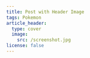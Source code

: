 ```yaml
---
title: Post with Header Image
tags: Pokemon
article_header:
  type: cover
  image:
    src: /screenshot.jpg
license: false
---
```




<!--more-->
